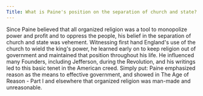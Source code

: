 ```yaml
---
Title: What is Paine's position on the separation of church and state?
---
```


   Since Paine believed that all organized religion was a tool to monopolize
   power and profit and to oppress the people, his belief in the separation
   of church and state was vehement.  Witnessing first hand England's use of
   the church to wield the king's power, he learned early on to keep religion
   out of government and maintained that position throughout his life. He
   influenced many Founders, including Jefferson, during the Revolution, and
   his writings led to this basic tenet in the American creed. Simply put:
   Paine emphasized reason as the means to effective government, and showed
   in The Age of Reason - Part I and elsewhere that organized religion was
   man-made and unreasonable.

